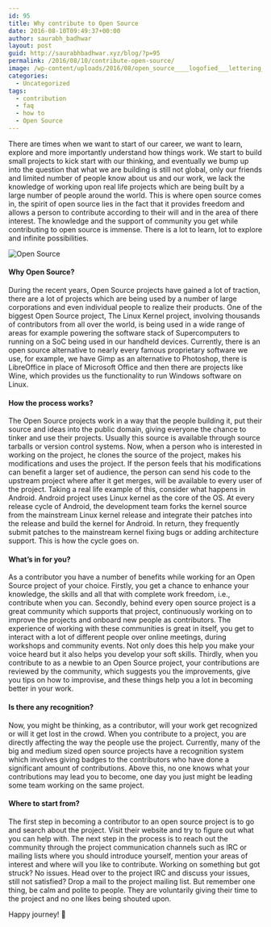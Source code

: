 ```yaml
---
id: 95
title: Why contribute to Open Source
date: 2016-08-10T09:49:37+00:00
author: saurabh_badhwar
layout: post
guid: http://saurabhbadhwar.xyz/blog/?p=95
permalink: /2016/08/10/contribute-open-source/
image: /wp-content/uploads/2016/08/open_source____logofied___lettering__by_j_bob-d5kfdgqef431.png
categories:
  - Uncategorized
tags:
  - contribution
  - faq
  - how to
  - Open Source
---
```

There are times when we want to start of our career, we want to learn, explore and more importantly understand how things work. We start to build small projects to kick start with our thinking, and eventually we bump up into the question that what we are building is still not global, only our friends and limited number of people know about us and our work, we lack the knowledge of working upon real life projects which are being built by a large number of people around the world. This is where open source comes in, the spirit of open source lies in the fact that it provides freedom and allows a person to contribute according to their will and in the area of there interest. The knowledge and the support of community you get while contributing to open source is immense. There is a lot to learn, lot to explore and infinite possibilities.

<img class="aligncenter wp-image-96 " src="https://i0.wp.com/saurabhbadhwar.xyz/blog/wp-content/uploads/2016/08/open_source____logofied___lettering__by_j_bob-d5kfdgqef431.png?resize=590%2C358" alt="Open Source" srcset="https://i0.wp.com/saurabhbadhwar.xyz/blog/wp-content/uploads/2016/08/open_source____logofied___lettering__by_j_bob-d5kfdgqef431.png?w=1280 1280w, https://i0.wp.com/saurabhbadhwar.xyz/blog/wp-content/uploads/2016/08/open_source____logofied___lettering__by_j_bob-d5kfdgqef431.png?resize=300%2C182 300w, https://i0.wp.com/saurabhbadhwar.xyz/blog/wp-content/uploads/2016/08/open_source____logofied___lettering__by_j_bob-d5kfdgqef431.png?resize=768%2C466 768w, https://i0.wp.com/saurabhbadhwar.xyz/blog/wp-content/uploads/2016/08/open_source____logofied___lettering__by_j_bob-d5kfdgqef431.png?resize=1024%2C622 1024w" sizes="(max-width: 590px) 100vw, 590px" data-recalc-dims="1" /> 

#### Why Open Source?

During the recent years, Open Source projects have gained a lot of traction, there are a lot of projects which are being used by a number of large corporations and even individual people to realize their products. One of the biggest Open Source project, The Linux Kernel project, involving thousands of contributors from all over the world, is being used in a wide range of areas for example powering the software stack of Supercomputers to running on a SoC being used in our handheld devices. Currently, there is an open source alternative to nearly every famous proprietary software we use, for example, we have Gimp as an alternative to Photoshop, there is LibreOffice in place of Microsoft Office and then there are projects like Wine, which provides us the functionality to run Windows software on Linux.

#### How the process works?

The Open Source projects work in a way that the people building it, put their source and ideas into the public domain, giving everyone the chance to tinker and use their projects. Usually this source is available through source tarballs or version control systems. Now, when a person who is interested in working on the project, he clones the source of the project, makes his modifications and uses the project. If the person feels that his modifications can benefit a larger set of audience, the person can send his code to the upstream project where after it get merges, will be available to every user of the project. Taking a real life example of this, consider what happens in Android. Android project uses Linux kernel as the core of the OS. At every release cycle of Android, the development team forks the kernel source from the mainstream Linux kernel release and integrate their patches into the release and build the kernel for Android. In return, they frequently submit patches to the mainstream kernel fixing bugs or adding architecture support. This is how the cycle goes on.

#### What&#8217;s in for you?

As a contributor you have a number of benefits while working for an Open Source project of your choice. Firstly, you get a chance to enhance your knowledge, the skills and all that with complete work freedom, i.e., contribute when you can. Secondly, behind every open source project is a great community which supports that project, continuously working on to improve the projects and onboard new people as contributors. The experience of working with these communities is great in itself, you get to interact with a lot of different people over online meetings, during workshops and community events. Not only does this help you make your voice heard but it also helps you develop your soft skills. Thirdly, when you contribute to as a newbie to an Open Source project, your contributions are reviewed by the community, which suggests you the improvements, give you tips on how to improvise, and these things help you a lot in becoming better in your work.

#### Is there any recognition?

Now, you might be thinking, as a contributor, will your work get recognized or will it get lost in the crowd. When you contribute to a project, you are directly affecting the way the people use the project. Currently, many of the big and medium sized open source projects have a recognition system which involves giving badges to the contributors who have done a significant amount of contributions. Above this, no one knows what your contributions may lead you to become, one day you just might be leading some team working on the same project.

#### Where to start from?

The first step in becoming a contributor to an open source project is to go and search about the project. Visit their website and try to figure out what you can help with. The next step in the process is to reach out the community through the project communication channels such as IRC or mailing lists where you should introduce yourself, mention your areas of interest and where will you like to contribute. Working on something but got struck? No issues. Head over to the project IRC and discuss your issues, still not satisfied? Drop a mail to the project mailing list. But remember one thing, be calm and polite to people. They are voluntarily giving their time to the project and no one likes being shouted upon.

Happy journey! 🙂